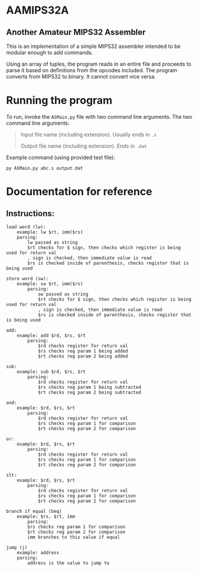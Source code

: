 # AAMIPS32A

## **A**nother **A**mateur **MIPS32** **A**ssembler
This is an implementation of a simple MIPS32 assembler intended to be modular enough to add commands. 

Using an array of tuples, the program reads in an entire file and proceeds to parse it based on definitions from the opcodes included. 
The program converts from MIPS32 to binary. It cannot convert vice versa.

# Running the program
To run, invoke the `ASMain.py` file with two command line arguments.
The two command line arguments:
> Input file name (including extension). Usually ends in `.s`
> 
> Output file name (including extension). Ends in `.dat`

Example command (using provided test file):
```commandline
py ASMain.py abc.s output.dat
```

# Documentation for reference
## Instructions:
```commandline
load word (lw): 
    example: lw $rt, imm($rs)
    parsing:
        lw passed as string
        $rt checks for $ sign, then checks which register is being used for return val
        , sign is checked, then immediate value is read
        $rs is checked inside of parenthesis, checks register that is being used
```
```commandline
store word (sw):
    example: sw $rt, imm($rs)
        parsing:
            sw passed as string
            $rt checks for $ sign, then checks which register is being used for return val
            , sign is checked, then immediate value is read
            $rs is checked inside of parenthesis, checks register that is being used
```
```commandline
add:
    example: add $rd, $rs, $rt
        parsing:
            $rd checks register for return val
            $rs checks reg param 1 being added
            $rt checks reg param 2 being added
```
```commandline
sub:
    example: sub $rd, $rs, $rt
        parsing:
            $rd checks register for return val
            $rs checks reg param 1 being subtracted
            $rt checks reg param 2 being subtracted

```
```commandline
and:
    example: $rd, $rs, $rt
        parsing:
            $rd checks register for return val
            $rs checks reg param 1 for comparison
            $rt checks reg param 2 for comparison
```
```commandline
or:
    example: $rd, $rs, $rt
        parsing:
            $rd checks register for return val
            $rs checks reg param 1 for comparison
            $rt checks reg param 2 for comparison
```
```commandline
slt:
    example: $rd, $rs, $rt
        parsing:
            $rd checks register for return val
            $rs checks reg param 1 for comparison
            $rt checks reg param 2 for comparison
```
```commandline
branch if equal (beq)
    example: $rs, $rt, imm
        parsing:
        $rs checks reg param 1 for comparison
        $rt checks reg param 2 for comparison
        imm branches to this value if equal
```
```commandline
jump (j)
    example: address
    parsing:
        address is the value to jump to
```
